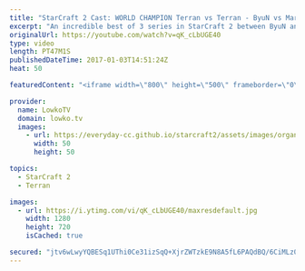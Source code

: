 ```yaml
---
title: "StarCraft 2 Cast: WORLD CHAMPION Terran vs Terran - ByuN vs Maru!"
excerpt: "An incredible best of 3 series in StarCraft 2 between ByuN and Maru. Subscribe for more videos: http://lowko.tv/youtube More StarCraft 2 Casts: https://goo.gl/qma5gW  Terran versus Terran is an incredibly technical matchup. One misstep and the Siege Tanks of your opponent will be able to obliterate your"
originalUrl: https://youtube.com/watch?v=qK_cLbUGE40
type: video
length: PT47M1S
publishedDateTime: 2017-01-03T14:51:24Z
heat: 50

featuredContent: "<iframe width=\"800\" height=\"500\" frameborder=\"0\" src=\"https://www.youtube.com/embed/qK_cLbUGE40\" allow=\"accelerometer; autoplay; encrypted-media; gyroscope; picture-in-picture\" allowfullscreen></iframe>"

provider:
  name: LowkoTV
  domain: lowko.tv
  images:
    - url: https://everyday-cc.github.io/starcraft2/assets/images/organizations/lowko.tv-50x50.jpg
      width: 50
      height: 50

topics:
  - StarCraft 2
  - Terran

images:
  - url: https://i.ytimg.com/vi/qK_cLbUGE40/maxresdefault.jpg
    width: 1280
    height: 720
    isCached: true

secured: "jtv6wLwyYQBESq1UThi0Ce31izSqQ+XjrZWTzkE9N8A5fL6PAQdBQ/6CiMLz0rmF02akRZAjFv14UCPuEJBGhXgg2m0v485eoPepcmId0Y+RXN/quObMS/VnBUSTiuplPnqt+bR/PI0oqe3MikbO859XBg+lZWHzu1UGMr5VyDpQlux1HZzXmy+Jmd0HrJWik3bYsCvf2QGlByMd3D2YNiV52nsoShOgl2oAkJ9Drt2ICvIxG1k+xIF+YryXFHvFOmSD9Zb4/iMS/gLBdMnIWN3EebM6oRiSBLvgpp/dsJnl7RYyXRMbvyZC2HcAOru4fu+B5SmPLka7hor9N02GyV3+fHzu/FTpPGBJW6Bz5i04acWjFbso/1k4iBCD8+1Q8kwNY8RYozaMMjdjjbgp+ASXAK3aBrB0LE0pGWEUWngMffkljgKSi4gAaFXs7ezs;Afs0hybEljZqN68GcSkXQQ=="
---
```



